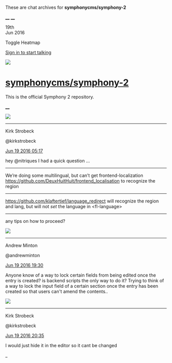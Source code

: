 These are chat archives for **symphonycms/symphony-2**

[__](/symphonycms/symphony-2/archives/2016/06/20)
[__](/symphonycms/symphony-2/archives/2016/06/18)

19th  
Jun 2016

Toggle Heatmap

[Sign in to start talking](/login?action=login&button=archive-login)

![](https://avatars-02.gitter.im/group/iv/3/57542c45c43b8c601977197e?s=48)

#  [symphonycms/symphony-2](/symphonycms/symphony-2)

This is the official Symphony 2 repository.

[ __ ](/orgs/symphonycms/rooms "More symphonycms rooms" )

![](https://avatars0.githubusercontent.com/u/241963?v=3&s=30)

__ __

Kirk Strobeck

@kirkstrobeck

[Jun 19 2016
05:17](https://gitter.im/symphonycms/symphony-2?at=57662adbfeaf6cd222ace914 ""
)

hey @nitriques I had a quick question ...

__ __

We’re doing some multilingual, but can’t get frontend-localization
<https://github.com/DeuxHuitHuit/frontend_localisation> to recognize the
region

__ __

<https://github.com/klaftertief/language_redirect> will recognize the region
and lang, but will not _set_ the language in &lt;fl-language&gt;

__ __

any tips on how to proceed?

![](https://avatars2.githubusercontent.com/u/707189?v=3&s=30)

__ __

Andrew Minton

@andrewminton

[Jun 19 2016
19:30](https://gitter.im/symphonycms/symphony-2?at=5766f2d32a4cd63745eadf92 ""
)

Anyone know of a way to lock certain fields from being edited once the entry
is created? is backend scripts the only way to do it? Trying to think of a way
to lock the input field of a certain section once the entry has been created
so that users can't amend the contents..

![](https://avatars0.githubusercontent.com/u/241963?v=3&s=30)

__ __

Kirk Strobeck

@kirkstrobeck

[Jun 19 2016
20:35](https://gitter.im/symphonycms/symphony-2?at=57670219bd67400679db0438 ""
)

I would just hide it in the editor so it cant be changed

_

